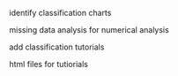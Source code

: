 identify classification charts

missing data analysis for numerical analysis

add classification tutorials

html files for tutiorials
